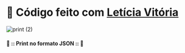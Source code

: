 # 🤝 Código feito com <a href="https://github.com/mareshbard" target="_self" rel="external">Letícia Vitória</a>

![print (2)](https://github.com/Cam1ss/pdm-241/assets/125037138/4cc54e7a-10fe-4a6c-9f20-7c27cd02f871)

#### 📸 :: Print no formato JSON :: 📸
